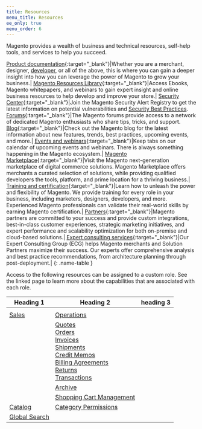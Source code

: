 ```yaml
---
title: Resources
menu_title: Resources
ee_only: true
menu_order: 6
---
```


Magento provides a wealth of business and technical resources, self-help tools, and services to help you succeed.

[Product documentation][1]{:target="_blank"}|Whether you are a merchant, designer, [developer][2], or all of the above, this is where you can gain a deeper insight into how you can leverage the power of Magento to grow your business.|
[Magento Resources Library][3]{:target="_blank"}|Access Ebooks, Magento whitepapers, and webinars to gain expert insight and online business resources to help develop and improve your store.|
[Security Center][4]{:target="_blank"}|Join the Magento Security Alert Registry to get the latest information on potential vulnerabilities and [Security Best Practices][5].
[Forums][6]{:target="_blank"}|The Magento forums provide access to a network of dedicated Magento enthusiasts who share tips, tricks, and support.
[Blog][7]{:target="_blank"}|Check out the Magento blog for the latest information about new features, trends, best practices, upcoming events, and more.|
[Events and webinars][8]{:target="_blank"}|Keep tabs on our calendar of upcoming events and webinars. There is always something happening in the Magento ecosystem.|
[Magento Marketplace][9]{:target="_blank"}|Visit the Magento next-generation marketplace of digital commerce solutions. Magento Marketplace offers merchants a curated selection of solutions, while providing qualified developers the tools, platform, and prime location for a thriving business.|
[Training and certification][10]{:target="_blank"}|Learn how to unleash the power and flexibility of Magento. We provide training for every role in your business, including marketers, designers, developers, and more. Experienced Magento professionals can validate their real-world skills by earning Magento certification.|
[Partners][12]{:target="_blank"}|Magento partners are committed to your success and provide custom integrations, best-in-class customer experiences, strategic marketing initiatives, and expert performance and scalability optimization for both on-premise and cloud-based solutions.|
[Expert consulting services][13]{:target="_blank"}|Our Expert Consulting Group (ECG) helps Magento merchants and Solution Partners maximize their success. Our experts offer comprehensive analysis and best practice recommendations, from architecture planning through post-deployment.|
{: .name-table }


Access to the following resources can be assigned to a custom role. See the linked page to learn more about the capabilities that are associated with each role.

|Heading 1| Heading 2| heading 3|
|--- |--- |--- |
||||
|<span class="ee-only">[Sales]()|[Operations]()||
||<span class="b2b-only">[Quotes]()</span><br/>[Orders]()<br/>[Invoices]()<br/>[Shipments]()<br/>[Credit Memos]()<br/>[Billing Agreements]()<br/><span class="ee-only">[Returns]()</span><br/>[Transactions]()|
||<span class="ee-only">[Archive]()</span>||
||[Shopping Cart Management]()||
|[Catalog]()|<span class="ee-only">[Category Permissions]()||
|[Global Search]()|||


[1]: https://magento.com/technical-resources
[2]: http://devdocs.magento.com/
[3]: https://magento.com/resources
[4]: http://magento.com/security
[5]: https://magento.com/security/best-practices/security-best-practices
[6]: https://community.magento.com/
[7]: http://magento.com/blog
[8]: https://magento.com/company/events
[9]: https://marketplace.magento.com/
[10]: https://learning.adobe.com/catalog.html?solution=Adobe%20Magento%20Commerce
[12]: https://magento.com/partners
[13]: https://magento.com/services

<!--
This is a style declaration so that the very long resource names are not wrapped to many lines by table auto styling for column widths.
-->
<style>
.name-table td:first-of-type {
width: 250px;
}
</style>
